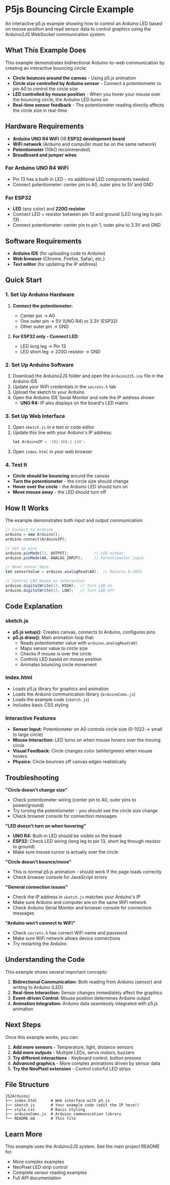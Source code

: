 # P5js Bouncing Circle Example

An interactive p5.js example showing how to control an Arduino LED based on mouse position and read sensor data to control graphics using the Arduino2JS WebSocket communication system.

## What This Example Does

This example demonstrates bidirectional Arduino-to-web communication by creating an interactive bouncing circle:
- **Circle bounces around the canvas** - Using p5.js animation
- **Circle size controlled by Arduino sensor** - Connect a potentiometer to pin A0 to control the circle size
- **LED controlled by mouse position** - When you hover your mouse over the bouncing circle, the Arduino LED turns on
- **Real-time sensor feedback** - The potentiometer reading directly affects the circle size in real-time

## Hardware Requirements

- **Arduino UNO R4 WiFi** OR **ESP32 development board**
- **WiFi network** (Arduino and computer must be on the same network)
- **Potentiometer** (10kΩ recommended)
- **Breadboard and jumper wires**

### For Arduino UNO R4 WiFi
- Pin 13 has a built-in LED - no additional LED components needed
- Connect potentiometer: center pin to A0, outer pins to 5V and GND

### For ESP32
- **LED** (any color) and **220Ω resistor**
- Connect LED + resistor between pin 13 and ground (LED long leg to pin 13)
- Connect potentiometer: center pin to pin 1, outer pins to 3.3V and GND

## Software Requirements

- **Arduino IDE** (for uploading code to Arduino)
- **Web browser** (Chrome, Firefox, Safari, etc.)
- **Text editor** (for updating the IP address)

## Quick Start

### 1. Set Up Arduino Hardware

1. **Connect the potentiometer:**
   - Center pin → A0
   - One outer pin → 5V (UNO R4) or 3.3V (ESP32)
   - Other outer pin → GND

2. **For ESP32 only - Connect LED:**
   - LED long leg → Pin 13
   - LED short leg → 220Ω resistor → GND

### 2. Set Up Arduino Software

1. Download the Arduino2JS folder and open the `Arduino2JS.ino` file in the Arduino IDE
2. Update your WiFi credentials in the `secrets.h` tab
3. Upload the sketch to your Arduino
4. Open the Arduino IDE Serial Monitor and note the IP address shown
   - **UNO R4:** IP also displays on the board's LED matrix

### 3. Set Up Web Interface

1. Open `sketch.js` in a text or code editor
2. Update this line with your Arduino's IP address:
   ```javascript
   let ArduinoIP = '192.168.1.134';
   ```
3. Open `index.html` in your web browser

### 4. Test It

- **Circle should be bouncing** around the canvas
- **Turn the potentiometer** - the circle size should change
- **Hover over the circle** - the Arduino LED should turn on
- **Move mouse away** - the LED should turn off

## How It Works

The example demonstrates both input and output communication:

```javascript
// Connect to Arduino
arduino = new Arduino();
arduino.connect(ArduinoIP);

// Set up pins
arduino.pinMode(13, OUTPUT);           // LED output
arduino.pinMode(A0, ANALOG_INPUT);     // Potentiometer input

// Read sensor data
let sensorValue = arduino.analogRead(A0);  // Returns 0-1023

// Control LED based on interaction
arduino.digitalWrite(13, HIGH);  // Turn LED on
arduino.digitalWrite(13, LOW);   // Turn LED off
```

## Code Explanation

### sketch.js
- **p5.js setup():** Creates canvas, connects to Arduino, configures pins
- **p5.js draw():** Main animation loop that:
  - Reads potentiometer value with `arduino.analogRead(A0)`
  - Maps sensor value to circle size
  - Checks if mouse is over the circle
  - Controls LED based on mouse position
  - Animates bouncing circle movement

### index.html
- Loads p5.js library for graphics and animation
- Loads the Arduino communication library (`arduinoComs.js`)
- Loads the example code (`sketch.js`)
- Includes basic CSS styling

### Interactive Features
- **Sensor Input:** Potentiometer on A0 controls circle size (0-1023 → small to large circle)
- **Mouse Interaction:** LED turns on when mouse hovers over the moving circle
- **Visual Feedback:** Circle changes color (white/green) when mouse hovers
- **Physics:** Circle bounces off canvas edges realistically

## Troubleshooting

**"Circle doesn't change size"**
- Check potentiometer wiring (center pin to A0, outer pins to power/ground)
- Try turning the potentiometer - you should see the circle size change
- Check browser console for connection messages

**"LED doesn't turn on when hovering"**
- **UNO R4:** Built-in LED should be visible on the board
- **ESP32:** Check LED wiring (long leg to pin 13, short leg through resistor to ground)
- Make sure mouse cursor is actually over the circle

**"Circle doesn't bounce/move"**
- This is normal p5.js animation - should work if the page loads correctly
- Check browser console for JavaScript errors

**"General connection issues"**
- Check the IP address in `sketch.js` matches your Arduino's IP
- Make sure Arduino and computer are on the same WiFi network
- Check Arduino Serial Monitor and browser console for connection messages

**"Arduino won't connect to WiFi"**
- Check `secrets.h` has correct WiFi name and password
- Make sure WiFi network allows device connections
- Try restarting the Arduino

## Understanding the Code

This example shows several important concepts:

1. **Bidirectional Communication:** Both reading from Arduino (sensor) and writing to Arduino (LED)
2. **Real-time Interaction:** Sensor changes immediately affect the graphics
3. **Event-driven Control:** Mouse position determines Arduino output
4. **Animation Integration:** Arduino data seamlessly integrated with p5.js animation

## Next Steps

Once this example works, you can:

1. **Add more sensors** - Temperature, light, distance sensors
2. **Add more outputs** - Multiple LEDs, servo motors, buzzers
3. **Try different interactions** - Keyboard control, button presses
4. **Advanced graphics** - More complex animations driven by sensor data
5. **Try the NeoPixel extension** - Control colorful LED strips

## File Structure
```
JS2Arduino/
├── index.html      # Web interface with p5.js
├── sketch.js       # Your example code (edit the IP here!)
├── style.css       # Basic styling
├── arduinoComs.js  # Arduino communication library
└── README.md       # This file
```

## Learn More

This example uses the Arduino2JS system. See the main project README for:
- More complex examples
- NeoPixel LED strip control
- Complete sensor reading examples  
- Full API documentation